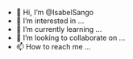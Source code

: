 - 👋 Hi, I’m @IsabelSango
- 👀 I’m interested in ...
- 🌱 I’m currently learning ...
- 💞️ I’m looking to collaborate on ...
- 📫 How to reach me ...

<!---
IsabelSango/IsabelSango is a ✨ special ✨ repository because its `README.md` (this file) appears on your GitHub profile.
You can click the Preview link to take a look at your changes.
--->
